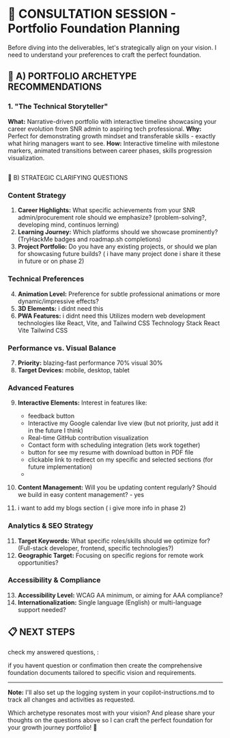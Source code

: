 # 🚀 CONSULTATION SESSION - Portfolio Foundation Planning

Before diving into the deliverables, let's strategically align on your vision. I need to understand your preferences to craft the perfect foundation.

## 🎯 A) PORTFOLIO ARCHETYPE RECOMMENDATIONS

### 1. "The Technical Storyteller"

**What:** Narrative-driven portfolio with interactive timeline showcasing your career evolution from SNR admin to aspiring tech professional.
**Why:** Perfect for demonstrating growth mindset and transferable skills - exactly what hiring managers want to see.
**How:** Interactive timeline with milestone markers, animated transitions between career phases, skills progression visualization.

##

🤔 B) STRATEGIC CLARIFYING QUESTIONS

### Content Strategy

1. **Career Highlights:** What specific achievements from your SNR admin/procurement role should we emphasize? (problem-solving?, developing mind, continuos lerning)
2. **Learning Journey:** Which platforms should we showcase prominently?
   (TryHackMe badges and roadmap.sh completions)
3. **Project Portfolio:** Do you have any existing projects, or should we plan for showcasing future builds?
   ( i have many project done i share it these in future or on phase 2)

### Technical Preferences

4. **Animation Level:** Preference for subtle professional animations or more dynamic/impressive effects?
5. **3D Elements:** i didnt need this
6. **PWA Features:** i didnt need this
   Utilizes modern web development technologies like React, Vite, and Tailwind CSS
   Technology Stack
   React
   Vite
   Tailwind CSS

### Performance vs. Visual Balance

7. **Priority:** blazing-fast performance 70% visual 30%
8. **Target Devices:** mobile, desktop, tablet

### Advanced Features

9. **Interactive Elements:** Interest in features like:
   - feedback button
   - Interactive my Google calendar live view (but not priority, just add it in the future I think)
   - Real-time GitHub contribution visualization
   - Contact form with scheduling integration (lets work together)
   - button for see my resume with download button in PDF file
   - clickable link to redirect on my specific and selected sections (for future implementation)
   -

10. **Content Management:** Will you be updating content regularly? Should we build in easy content management? - yes
11. i want to add my blogs section ( i give more info in phase 2)

### Analytics & SEO Strategy

11. **Target Keywords:** What specific roles/skills should we optimize for? (Full-stack developer, frontend, specific technologies?)
12. **Geographic Target:** Focusing on specific regions for remote work opportunities?

### Accessibility & Compliance

13. **Accessibility Level:** WCAG AA minimum, or aiming for AAA compliance?
14. **Internationalization:** Single language (English) or multi-language support needed?

## 📋 NEXT STEPS

check my answered questions, :

if you havent question or confimation then create the comprehensive foundation documents tailored to specific vision and requirements.

---

**Note:** I'll also set up the logging system in your copilot-instructions.md to track all changes and activities as requested.

Which archetype resonates most with your vision? And please share your thoughts on the questions above so I can craft the perfect foundation for your growth journey portfolio! 🎯
